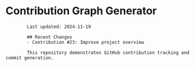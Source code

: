 # Contribution Graph Generator
            
            Last updated: 2024-11-19
            
            ## Recent Changes
            - Contribution #23: Improve project overview
            
            This repository demonstrates GitHub contribution tracking and commit generation.
        